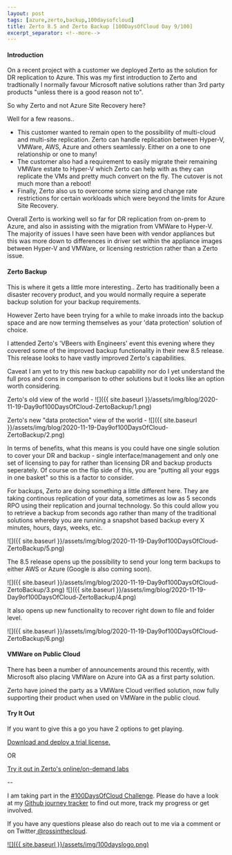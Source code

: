 ```yaml
---
layout: post
tags: [azure,zerto,backup,100daysofcloud]
title: Zerto 8.5 and Zerto Backup [100DaysOfCloud Day 9/100] 
excerpt_separator: <!--more-->
---
```

#### Introduction 
On a recent project with a customer we deployed Zerto as the solution for DR replication to Azure. This was my first introduction to Zerto and tradtionally I normally favour Microsoft native solutions rather than 3rd party products "unless there is a good reason not to".

So why Zerto and not Azure Site Recovery here?

Well for a few reasons..  
- This customer wanted to remain open to the possibility of multi-cloud and multi-site replication. Zerto can handle replication between Hyper-V, VMWare, AWS, Azure and others seamlessly. Either on a one to one relationship or one to many! 
- The customer also had a requirement to easily migrate their remaining VMWare estate to Hyper-V which Zerto can help with as they can replicate the VMs and pretty much convert on the fly. The cutover is not much more than a reboot!
- Finally, Zerto also us to overcome some sizing and change rate restrictions for certain workloads which were beyond the limits for Azure Site Recovery.

Overall Zerto is working well so far for DR replication from on-prem to Azure, and also in assisting with the migration from VMWare to Hyper-V. The majority of issues I have seen have been with vendor appliances but this was more down to differences in driver set within the appliance images between Hyper-V and VMWare, or licensing restriction rather than a Zerto issue.

#### Zerto Backup 
This is where it gets a little more interesting.. Zerto has traditionally been a disaster recovery product, and you would normally require a seperate backup solution for your backup requirements. 

However Zerto have been trying for a while to make inroads into the backup space and are now terming themselves as your 'data protection' solution of choice.

I attended Zerto's 'VBeers with Engineers' event this evening where they covered some of the improved backup functionality in their new 8.5 release. This release looks to have vastly improved Zerto's capabilities.

Caveat I am yet to try this new backup capability nor do I yet understand the full pros and cons in comparison to other solutions but it looks like an option worth considering.

Zerto's old view of the world - 
![]({{ site.baseurl }}/assets/img/blog/2020-11-19-Day9of100DaysOfCloud-ZertoBackup/1.png)

Zerto's new "data protection" view of the world -
![]({{ site.baseurl }}/assets/img/blog/2020-11-19-Day9of100DaysOfCloud-ZertoBackup/2.png)

In terms of benefits, what this means is you could have one single solution to cover your DR and backup - single interface/management and only one set of licensing to pay for rather than licensing DR and backup products seperately. Of course on the flip side of this, you are "putting all your eggs in one basket" so this is a factor to consider.

For backups, Zerto are doing something a little different here. They are taking continous replication of your data, sometimes as low as 5 seconds RPO using their replication and journal technology. So this could allow you to retrieve a backup from seconds ago rather than many of the traditional solutions whereby you are running a snapshot based backup every X minutes, hours, days, weeks, etc.

![]({{ site.baseurl }}/assets/img/blog/2020-11-19-Day9of100DaysOfCloud-ZertoBackup/5.png)

The 8.5 release opens up the possibility to send your long term backups to either AWS or Azure (Google is also coming soon).

![]({{ site.baseurl }}/assets/img/blog/2020-11-19-Day9of100DaysOfCloud-ZertoBackup/3.png)
![]({{ site.baseurl }}/assets/img/blog/2020-11-19-Day9of100DaysOfCloud-ZertoBackup/4.png)

It also opens up new functionality to recover right down to file and folder level.

![]({{ site.baseurl }}/assets/img/blog/2020-11-19-Day9of100DaysOfCloud-ZertoBackup/6.png)

#### VMWare on Public Cloud

There has been a number of announcements around this recently, with Microsoft also placing VMWare on Azure into GA as a first party solution. 

Zerto have joined the party as a VMWare Cloud verified solution, now fully supporting their product when used on VMWare in the public cloud. 


#### Try It Out

If you want to give this a go you have 2 options to get playing.

<a href="https://www.zerto.com/page/free-trial-zerto/" target="_blank">Download and deploy a trial license.</a>

OR

<a href="https://www.zerto.com/page/free-on-demand-labs/" target="_blank">Try it out in Zerto's online/on-demand labs </a>


--

I am taking part in the <a href="https://100daysofcloud.com/" target="_blank">#100DaysOfCloud Challenge</a>. Please do have a look at my <a href="https://github.com/rossinthecloud/100DaysOfCloud" target="_blank">Github journey tracker</a> to find out more, track my progress or get involved.

If you have any questions please also do reach out to me via a comment or on Twitter<a href="https://www.twitter.com/rossinthecloud" target="_blank"> @rossinthecloud</a>.

<a href="https://github.com/rossinthecloud/100DaysOfCloud" target="_blank">![]({{ site.baseurl }}/assets/img/100dayslogo.png)</a>


